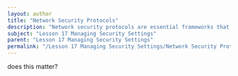 ```yaml
---
layout: author
title: "Network Security Protocols"
description: "Network security protocols are essential frameworks that ensure the protection of data transmitted over a network. These protocols establish rules and standards for secure communication and help safeguard against unauthorized access, data breaches, and cyber attacks. Common examples include SSL/TLS for secure web communications, IPsec for securing internet protocol communications, and WPA2 for secure wireless networks. Understanding these protocols is vital for managing network security settings and implementing effective cybersecurity measures."
subject: "Lesson 17 Managing Security Settings"
parent: "Lesson 17 Managing Security Settings"
permalink: "/Lesson 17 Managing Security Settings/Network Security Protocols/"
---
```


does this matter?

